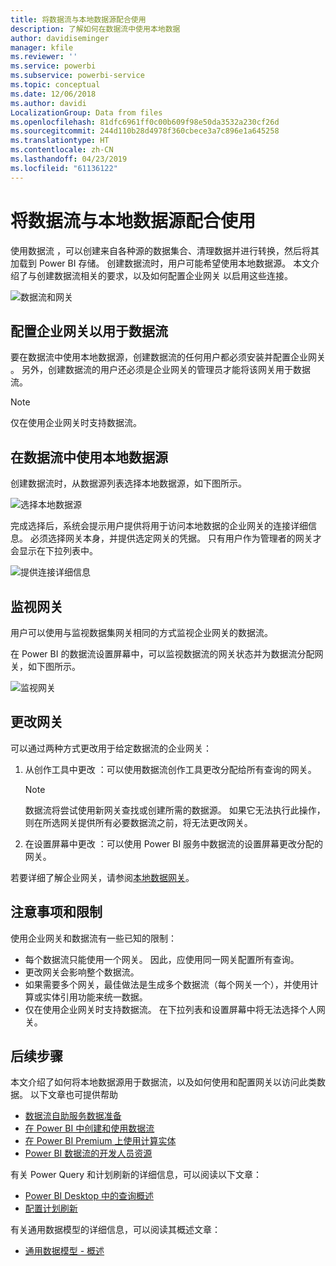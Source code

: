 ```yaml
---
title: 将数据流与本地数据源配合使用
description: 了解如何在数据流中使用本地数据
author: davidiseminger
manager: kfile
ms.reviewer: ''
ms.service: powerbi
ms.subservice: powerbi-service
ms.topic: conceptual
ms.date: 12/06/2018
ms.author: davidi
LocalizationGroup: Data from files
ms.openlocfilehash: 81dfc6961ff0c00b609f98e50da3532a230cf26d
ms.sourcegitcommit: 244d110b28d4978f360cbece3a7c896e1a645258
ms.translationtype: HT
ms.contentlocale: zh-CN
ms.lasthandoff: 04/23/2019
ms.locfileid: "61136122"
---
```

# <a name="using-dataflows-with-on-premises-data-sources"></a>将数据流与本地数据源配合使用

使用数据流  ，可以创建来自各种源的数据集合、清理数据并进行转换，然后将其加载到 Power BI 存储。 创建数据流时，用户可能希望使用本地数据源。 本文介绍了与创建数据流相关的要求，以及如何配置企业网关  以启用这些连接。

![数据流和网关](media/service-dataflows-onpremises-gateways/onpremises-gateways_01.png)

## <a name="configuring-an-enterprise-gateway-for-use-with-dataflows"></a>配置企业网关以用于数据流

要在数据流中使用本地数据源，创建数据流的任何用户都必须安装并配置企业网关  。 另外，创建数据流的用户还必须是企业网关的管理员才能将该网关用于数据流。

> [!NOTE]
> 仅在使用企业网关时支持数据流。

## <a name="using-an-on-premises-data-source-in-a-dataflow"></a>在数据流中使用本地数据源

创建数据流时，从数据源列表选择本地数据源，如下图所示。

![选择本地数据源](media/service-dataflows-onpremises-gateways/onpremises-gateways_02a.png)

完成选择后，系统会提示用户提供将用于访问本地数据的企业网关的连接详细信息。 必须选择网关本身，并提供选定网关的凭据。 只有用户作为管理者的网关才会显示在下拉列表中。

![提供连接详细信息](media/service-dataflows-onpremises-gateways/onpremises-gateways_03.png)

## <a name="monitoring-your-gateway"></a>监视网关

用户可以使用与监视数据集网关相同的方式监视企业网关的数据流。

在 Power BI 的数据流设置屏幕中，可以监视数据流的网关状态并为数据流分配网关，如下图所示。

![监视网关](media/service-dataflows-onpremises-gateways/onpremises-gateways_01.png)

## <a name="changing-a-gateway"></a>更改网关

可以通过两种方式更改用于给定数据流的企业网关：

1. 从创作工具中更改  ：可以使用数据流创作工具更改分配给所有查询的网关。

    > [!NOTE]
    > 数据流将尝试使用新网关查找或创建所需的数据源。 如果它无法执行此操作，则在所选网关提供所有必要数据流之前，将无法更改网关。

2. 在设置屏幕中更改  ：可以使用 Power BI 服务中数据流的设置屏幕更改分配的网关。

若要详细了解企业网关，请参阅[本地数据网关](service-gateway-onprem.md)。

## <a name="considerations-and-limitations"></a>注意事项和限制

使用企业网关和数据流有一些已知的限制：

* 每个数据流只能使用一个网关。 因此，应使用同一网关配置所有查询。
* 更改网关会影响整个数据流。
* 如果需要多个网关，最佳做法是生成多个数据流（每个网关一个），并使用计算或实体引用功能来统一数据。
* 仅在使用企业网关时支持数据流。 在下拉列表和设置屏幕中将无法选择个人网关。


## <a name="next-steps"></a>后续步骤

本文介绍了如何将本地数据源用于数据流，以及如何使用和配置网关以访问此类数据。 以下文章也可提供帮助

* [数据流自助服务数据准备](service-dataflows-overview.md)
* [在 Power BI 中创建和使用数据流](service-dataflows-create-use.md)
* [在 Power BI Premium 上使用计算实体](service-dataflows-computed-entities-premium.md)
* [Power BI 数据流的开发人员资源](service-dataflows-developer-resources.md)

有关 Power Query 和计划刷新的详细信息，可以阅读以下文章：
* [Power BI Desktop 中的查询概述](desktop-query-overview.md)
* [配置计划刷新](refresh-scheduled-refresh.md)

有关通用数据模型的详细信息，可以阅读其概述文章：
* [通用数据模型 - 概述](https://docs.microsoft.com/powerapps/common-data-model/overview)

